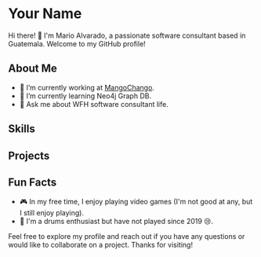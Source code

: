<!-- Your Name -->
# Your Name

<!-- Introduction -->
Hi there! 👋 I'm Mario Alvarado, a passionate software consultant based in Guatemala. Welcome to my GitHub profile!

<!-- About Me -->
## About Me
- 🔭 I’m currently working at [MangoChango](https://www.mangochango.com/).
- 🌱 I’m currently learning Neo4j Graph DB.
- 💬 Ask me about WFH software consultant life.

<!-- Skills -->
## Skills
<!--
- **Programming Languages**: [List of Programming Languages you know]
- **Web Development**: [List of Web Development Technologies/Frameworks you are familiar with]
- **Data Science**: [List of Data Science Tools/Technologies you are proficient in]
- **Other Skills**: [Any other relevant skills you want to highlight]
-->
  
<!-- Projects -->
## Projects
<!-- 
Here are some of the projects I'm proud of:

1. [Project Name 1](link-to-repository) - Brief description of the project.
2. [Project Name 2](link-to-repository) - Brief description of the project.
3. [Project Name 3](link-to-repository) - Brief description of the project.
-->

<!-- Blog Posts -->
<!-- 
## Blog Posts
I also write about [Your Blog Topics/Interests] on my blog. Here are a few of my recent posts:

1. [Blog Post Title 1](link-to-blog-post) - A short description of the blog post.
2. [Blog Post Title 2](link-to-blog-post) - A short description of the blog post.
3. [Blog Post Title 3](link-to-blog-post) - A short description of the blog post.
-->

<!-- Fun Facts -->
## Fun Facts
- 🎮 In my free time, I enjoy playing video games (I'm not good at any, but I still enjoy playing).
- 🥁 I'm a drums enthusiast but have  not played since 2019 😢.

Feel free to explore my profile and reach out if you have any questions or would like to collaborate on a project. Thanks for visiting!
